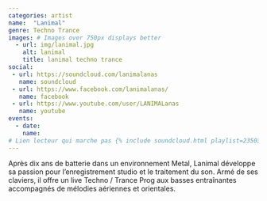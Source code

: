 ```yaml
---
categories: artist
name:  "Lanimal"
genre: Techno Trance
images: # Images over 750px displays better
  - url: img/lanimal.jpg
    alt: lanimal
    title: lanimal techno trance
social:
 - url: https://soundcloud.com/lanimalanas
   name: soundcloud
 - url: https://www.facebook.com/lanimalanas/
   name: facebook
 - url: https://www.youtube.com/user/LANIMALanas
   name: youtube
events:
  - date: 
    name: 
# Lien lecteur qui marche pas {% include soundcloud.html playlist=235033933 %}
---
```

Après dix ans de batterie dans un environnement Metal, Lanimal développe sa passion pour l’enregistrement studio et le traitement du son. Armé de ses claviers, il offre un live Techno / Trance Prog aux basses entraînantes accompagnés de mélodies aériennes et orientales.
